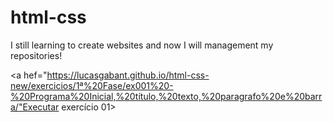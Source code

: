 # html-css

I still learning to create websites and now I will management my repositories!

<a hef="https://lucasgabant.github.io/html-css-new/exercicios/1ª%20Fase/ex001%20-%20Programa%20Inicial,%20título,%20texto,%20paragrafo%20e%20barra/"Executar exercício 01>